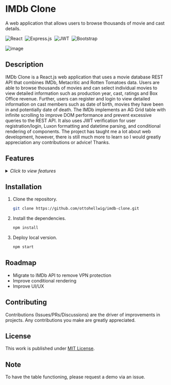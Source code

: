 
  # IMDb Clone

  A web application that allows users to browse thousands of movie and cast details.

  ![React](https://img.shields.io/badge/react-%2320232a.svg?style=for-the-badge&logo=react&logoColor=%2361DAFB)&nbsp;
  ![Express.js](https://img.shields.io/badge/express.js-%23404d59.svg?style=for-the-badge&logo=express&logoColor=%2361DAFB)&nbsp;
  ![JWT](https://img.shields.io/badge/JWT-black?style=for-the-badge&logo=JSON%20web%20tokens)&nbsp;
  ![Bootstrap](https://img.shields.io/badge/bootstrap-%238511FA.svg?style=for-the-badge&logo=bootstrap&logoColor=white)
  
  ![image](https://github.com/ottohellwig/imdb-clone/assets/105997582/6242cdcb-bf58-44e2-972d-7d9653612283)


</div>

## Description

IMDb Clone is a React.js web application that uses a movie database REST API that combines IMDb, Metacritic and Rotten Tomatoes data. Users are able to browse thousands of movies and can select individual movies to view detailed information such as production year, cast, ratings and Box Office revenue. Further, users can register and login to view detailed information on cast members such as date of birth, movies they have been in and potentially date of death. The IMDb implements an AG Grid table with infinite scrolling to improve DOM performance and prevent excessive queries to the REST API. It also uses JWT verification for user registration/login, Luxon formatting and datetime parsing, and conditional rendering of components. The project has taught me a lot about web development, however, there is still much more to learn so I would greatly appreciation any contributions or advice! Thanks.

## Features

<details>
  <summary>
    <i>Click to view features</i>
  </summary>
  <p>

  - JWT verification
  - AG Grid infinite scrolling
  - Luxon formatting/datetime parsing
  - Conditional rendering
  - Movie database REST API
  - User registration/login
  - Movie and cast details/ratings

  </p>
</details>

## Installation

1. Clone the repository.
   
   ```sh
   git clone https://github.com/ottohellwig/imdb-clone.git
   ```

2. Install the dependencies.

   ```sh
   npm install
   ```

3. Deploy local version.

   ```sh
   npm start
   ```

## Roadmap

- Migrate to IMDb API to remove VPN protection
- Improve conditional rendering
- Improve UI/UX

## Contributing

Contributions (Issues/PRs/Discussions) are the driver of improvements in projects. Any contributions you make are greatly appreciated.


## License

This work is published under [MIT License][license].

[license]: https://github.com/ottohellwig/imdb-clone/blob/master/LICENSE

## Note

To have the table functioning, please request a demo via an issue.

